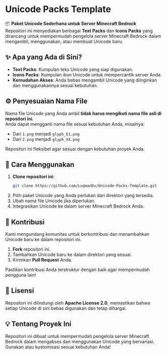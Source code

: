 # Unicode Packs Template  

📦 **Paket Unicode Sederhana untuk Server Minecraft Bedrock**  
Repositori ini menyediakan berbagai **Text Packs** dan **Icons Packs** yang dirancang untuk mempermudah pengelola server Minecraft Bedrock dalam mengambil, menggunakan, atau membuat Unicode baru.  

## ✨ Apa yang Ada di Sini?  
- **Text Packs**: Kumpulan teks Unicode yang siap digunakan.  
- **Icons Packs**: Kumpulan ikon Unicode untuk mempercantik server Anda.  
- **Kemudahan Akses**: Anda bebas mengambil Unicode yang diinginkan dan menggunakannya sesuai kebutuhan.  

## ⚙️ Penyesuaian Nama File  
Nama file Unicode yang Anda ambil **tidak harus mengikuti nama file asli di repositori ini**.  
Anda dapat mengganti nama file sesuai kebutuhan Anda, misalnya:  
- Dari `1.png` menjadi `glyph_E1.png`  
- Dari `2.png` menjadi `glyph_XX.png`  

Repositori ini fleksibel agar sesuai dengan kebutuhan proyek Anda.  
## 🚀 Cara Menggunakan  
1. **Clone repositori ini**:  
   ```bash
   git clone https://github.com/LuqmanDv/Unicode-Packs-Template.git
   ```  
2. Pilih paket Unicode yang Anda perlukan dari direktori yang tersedia.  
3. Ubah nama file Unicode jika diperlukan.  
4. Integrasikan Unicode ke dalam server Minecraft Bedrock Anda.  

## 🤝 Kontribusi  
Kami mengundang komunitas untuk berkontribusi dan menambahkan Unicode baru ke dalam repositori ini.  
1. **Fork** repositori ini.  
2. Tambahkan Unicode baru ke dalam direktori yang sesuai.  
3. Kirimkan **Pull Request** Anda.  

Pastikan kontribusi Anda terstruktur dengan baik agar mempermudah pengguna lain!  

## 📝 Lisensi  
Repositori ini dilindungi oleh **Apache License 2.0**, memastikan bahwa setiap Unicode di sini bebas digunakan dan tetap dihargai.  

## 💡 Tentang Proyek Ini  
Repositori ini dibuat untuk mempermudah pengelola server Minecraft Bedrock dalam mengakses dan menggunakan Unicode yang bervariasi. Gunakan atau kustomisasi sesuai kebutuhan Anda!  
